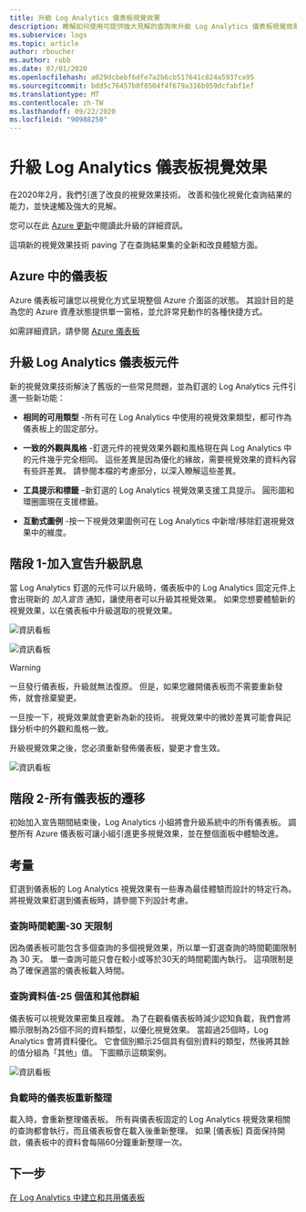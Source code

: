 ```yaml
---
title: 升級 Log Analytics 儀表板視覺效果
description: 瞭解如何使用可提供強大見解的查詢來升級 Log Analytics 儀表板視覺效果。
ms.subservice: logs
ms.topic: article
author: rboucher
ms.author: robb
ms.date: 07/01/2020
ms.openlocfilehash: a029dcbebf6dfe7a2b6cb517641c824a5937ca95
ms.sourcegitcommit: bdd5c76457b0f0504f4f679a316b959dcfabf1ef
ms.translationtype: MT
ms.contentlocale: zh-TW
ms.lasthandoff: 09/22/2020
ms.locfileid: "90988250"
---
```

# <a name="upgrading-your-log-analytics-dashboard-visualizations"></a>升級 Log Analytics 儀表板視覺效果

在2020年2月，我們引進了改良的視覺效果技術。 改善和強化視覺化查詢結果的能力，並快速觸及強大的見解。 

您可以在此 [Azure 更新](https://azure.microsoft.com/updates/azure-monitor-log-analytics-upgraded-results-visualization/)中閱讀此升級的詳細資訊。 

這項新的視覺效果技術 paving 了在查詢結果集的全新和改良體驗方面。 

## <a name="dashboards-in-azure"></a>Azure 中的儀表板

Azure 儀表板可讓您以視覺化方式呈現整個 Azure 介面區的狀態。 其設計目的是為您的 Azure 資產狀態提供單一窗格，並允許常見動作的各種快捷方式。 

如需詳細資訊，請參閱 [Azure 儀表板](../../azure-portal/azure-portal-dashboards.md)


## <a name="upgrading-log-analytics-dashboard-parts"></a>升級 Log Analytics 儀表板元件

新的視覺效果技術解決了舊版的一些常見問題，並為釘選的 Log Analytics 元件引進一些新功能： 

- **相同的可用類型** -所有可在 Log Analytics 中使用的視覺效果類型，都可作為儀表板上的固定部分。

- **一致的外觀與風格** -釘選元件的視覺效果外觀和風格現在與 Log Analytics 中的元件幾乎完全相同。 這些差異是因為優化的緣故，需要視覺效果的資料內容有些許差異。 請參閱本檔的考慮部分，以深入瞭解這些差異。

- **工具提示和標籤** –新釘選的 Log Analytics 視覺效果支援工具提示。 圓形圖和環圈圖現在支援標籤。

- **互動式圖例** -按一下視覺效果圖例可在 Log Analytics 中新增/移除釘選視覺效果中的維度。

## <a name="stage-1---opt-in-upgrade-message"></a>階段 1-加入宣告升級訊息

當 Log Analytics 釘選的元件可以升級時，儀表板中的 Log Analytics 固定元件上會出現新的 *加入宣告* 通知，讓使用者可以升級其視覺效果。 如果您想要體驗新的視覺效果，以在儀表板中升級選取的視覺效果。

 
![資訊看板](media/dashboard-upgrade/update-message-1.png)
 
![資訊看板](media/dashboard-upgrade/update-message-2.png)

> [!WARNING]
> 一旦發行儀表板，升級就無法復原。 但是，如果您離開儀表板而不需要重新發佈，就會捨棄變更。  

一旦按一下，視覺效果就會更新為新的技術。 視覺效果中的微妙差異可能會與記錄分析中的外觀和風格一致。

升級視覺效果之後，您必須重新發佈儀表板，變更才會生效。

![資訊看板](media/dashboard-upgrade/update-message-3.png)

## <a name="stage-2---migration-of-all-dashboards"></a>階段 2-所有儀表板的遷移

初始加入宣告期間結束後，Log Analytics 小組將會升級系統中的所有儀表板。 調整所有 Azure 儀表板可讓小組引進更多視覺效果，並在整個面板中體驗改進。

## <a name="considerations"></a>考量

釘選到儀表板的 Log Analytics 視覺效果有一些專為最佳體驗而設計的特定行為。 將視覺效果釘選到儀表板時，請參閱下列設計考慮。

### <a name="query-time-scope---30-day-limit"></a>查詢時間範圍-30 天限制

因為儀表板可能包含多個查詢的多個視覺效果，所以單一釘選查詢的時間範圍限制為 30 天。 單一查詢可能只會在較小或等於30天的時間範圍內執行。 這項限制是為了確保適當的儀表板載入時間。

### <a name="query-data-values---25-values-and-other-grouping"></a>查詢資料值-25 個值和其他群組

儀表板可以視覺效果密集且複雜。 為了在觀看儀表板時減少認知負載，我們會將顯示限制為25個不同的資料類型，以優化視覺效果。 當超過25個時，Log Analytics 會將資料優化。 它會個別顯示25個具有個別資料的類型，然後將其餘的值分組為「其他」值。 下圖顯示這類案例。  

![資訊看板](media/dashboard-upgrade/values-25-limit.png)

### <a name="dashboard-refresh-on-load"></a>負載時的儀表板重新整理

載入時，會重新整理儀表板。 所有與儀表板固定的 Log Analytics 視覺效果相關的查詢都會執行，而且儀表板會在載入後重新整理。 如果 [儀表板] 頁面保持開啟，儀表板中的資料會每隔60分鐘重新整理一次。

## <a name="next-steps"></a>下一步

[在 Log Analytics 中建立和共用儀表板](../learn/tutorial-logs-dashboards.md)
